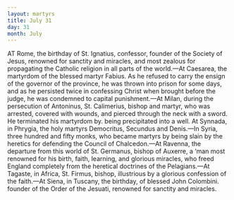 ```yaml
---
layout: martyrs
title: July 31
day: 31
month: July
---
```

AT Rome, the birthday of St. Ignatius, confessor,
founder of the Society of Jesus, renowned for
sanctity and miracles, and most zealous for propagating the Catholic religion in all parts of the
world.&mdash;At Caesarea, the martyrdom of the blessed
martyr Fabius. As he refused to carry the ensign
of the governor of the province, he was thrown into
prison for some days, and as he persisted twice in
confessing Christ when brought before the judge,
he was condemned to capital punishment.&mdash;At Milan,
during the persecution of Antoninus, St. Calimerius,
bishop and martyr, who was arrested, covered with
wounds, and pierced through the neck with a sword.
He terminated his martyrdom by. being precipitated
into a well. At Synnada, in Phrygia, the holy martyrs Democritus, Secundus and Denis.&mdash;In Syria,
three hundred and fifty monks, who became martyrs
by being slain by the heretics for defending the
Council of Chalcedon.&mdash;At Ravenna, the departure
from this world of St. Germanus, bishop of Auxerre,
a ‘man most renowned for his birth, faith, learning,
and glorious miracles, who freed England completely
from the heretical doctrines of the Pelagians.&mdash;At
Tagaste, in Africa, St. Firmus, bishop, illustrious by
a glorious confession of the faith.&mdash;At Siena, in Tuscany, the birthday, of blessed John Colombini.
founder of the Order of the Jesuati, renowned for
sanctity and miracles.

